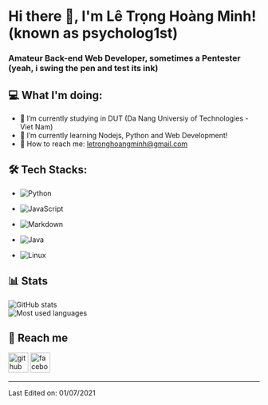# Hi there 🐧, I'm Lê Trọng Hoàng Minh! (known as psycholog1st)
### Amateur Back-end Web Developer, sometimes a Pentester (yeah, i swing the pen and test its ink)


 ## 💻 What I'm doing: 
 
- 🌁 I’m currently studying in DUT (Da Nang Universiy of Technologies - Viet Nam)
- 📝 I’m currently learning Nodejs, Python and Web Development! 
- 📨 How to reach me: letronghoangminh@gmail.com 



 ## 🛠 Tech Stacks:

- ![Python](https://img.shields.io/badge/Python-14354C?style=for-the-badge&logo=python&logoColor=white)

- ![JavaScript](https://img.shields.io/badge/JavaScript-323330?style=for-the-badge&logo=javascript&logoColor=F7DF1E)

- ![Markdown](https://img.shields.io/badge/Markdown-000000?style=for-the-badge&logo=markdown&logoColor=white)

- ![Java](https://img.shields.io/badge/Java-14354C?style=for-the-badge&logo=java&logoColor=white)

- ![Linux](https://img.shields.io/badge/Linux-000000?style=for-the-badge&logo=linux&linux=red)


## 📊 Stats

![GitHub stats](https://github-readme-stats.vercel.app/api?username=letronghoangminh&&show_icons=true&title_color=00ffff&icon_color=cc66ff&text_color=daf7dc&bg_color=1e2731)  
![Most used languages](https://github-readme-stats-anuraghazra1.vercel.app/api/top-langs/?username=letronghoangminh&theme=material-palenight&langs_count=10&hide=css,html,pug,ejs,scss)

 
## 📩 Reach me
[<img src='https://cdn.jsdelivr.net/npm/simple-icons@3.0.1/icons/github.svg' alt='github' height='40'>](https://github.com/letronghoangminh) [<img src='https://cdn.jsdelivr.net/npm/simple-icons@3.0.1/icons/facebook.svg' alt='facebook' height='40'>](https://www.facebook.com/psycholog1stzz/)

 
-----
  
Last Edited on: 01/07/2021
